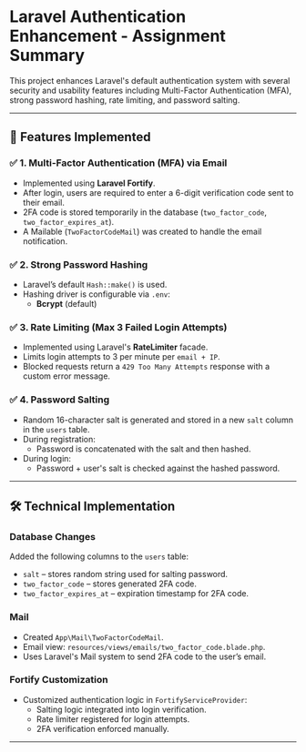 # Laravel Authentication Enhancement - Assignment Summary

This project enhances Laravel's default authentication system with several security and usability features including Multi-Factor Authentication (MFA), strong password hashing, rate limiting, and password salting.

---

## 🔐 Features Implemented

### ✅ 1. Multi-Factor Authentication (MFA) via Email
- Implemented using **Laravel Fortify**.
- After login, users are required to enter a 6-digit verification code sent to their email.
- 2FA code is stored temporarily in the database (`two_factor_code`, `two_factor_expires_at`).
- A Mailable (`TwoFactorCodeMail`) was created to handle the email notification.

### ✅ 2. Strong Password Hashing
- Laravel’s default `Hash::make()` is used.
- Hashing driver is configurable via `.env`:
  - **Bcrypt** (default)

### ✅ 3. Rate Limiting (Max 3 Failed Login Attempts)
- Implemented using Laravel's **RateLimiter** facade.
- Limits login attempts to 3 per minute per `email + IP`.
- Blocked requests return a `429 Too Many Attempts` response with a custom error message.

### ✅ 4. Password Salting
- Random 16-character salt is generated and stored in a new `salt` column in the `users` table.
- During registration:
  - Password is concatenated with the salt and then hashed.
- During login:
  - Password + user's salt is checked against the hashed password.

---

## 🛠️ Technical Implementation

### Database Changes
Added the following columns to the `users` table:
- `salt` – stores random string used for salting password.
- `two_factor_code` – stores generated 2FA code.
- `two_factor_expires_at` – expiration timestamp for 2FA code.

### Mail
- Created `App\Mail\TwoFactorCodeMail`.
- Email view: `resources/views/emails/two_factor_code.blade.php`.
- Uses Laravel's Mail system to send 2FA code to the user’s email.

### Fortify Customization
- Customized authentication logic in `FortifyServiceProvider`:
  - Salting logic integrated into login verification.
  - Rate limiter registered for login attempts.
  - 2FA verification enforced manually.

---

